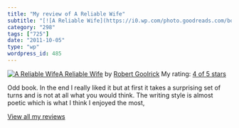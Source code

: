 ```yaml
---
title: "My review of A Reliable Wife"
subtitle: "[![A Reliable Wife](https://i0.wp.com/photo.goodreads.com/books/1267035347m/4929705.jpg?w=584)](http..."
category: "298"
tags: ["725"]
date: "2011-10-05"
type: "wp"
wordpress_id: 485
---
```

[![A Reliable Wife](https://i0.wp.com/photo.goodreads.com/books/1267035347m/4929705.jpg?w=584)](http://www.goodreads.com/book/show/4929705-a-reliable-wife)[A Reliable Wife](http://www.goodreads.com/book/show/4929705-a-reliable-wife) by [Robert Goolrick](http://www.goodreads.com/author/show/266461.Robert_Goolrick)
 My rating: [4 of 5 stars](http://www.goodreads.com/review/show/211415270)

 Odd book. In the end I really liked it but at first it takes a surprising set of turns and is not at all what you would think. The writing style is almost poetic which is what I think I enjoyed the most, 

 [View all my reviews](http://www.goodreads.com/review/list/1487737-pito-salas)